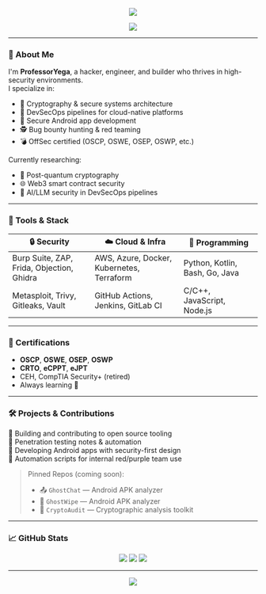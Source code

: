 <!-- Stylish header -->
<p align="center">
  <img src="https://capsule-render.vercel.app/api?type=waving&color=0:0f172a,100:6366f1&height=200&section=header&text=ProfessorYega&fontSize=40&fontColor=ffffff" />
</p>

<p align="center">
  <img src="https://readme-typing-svg.demolab.com?font=Fira+Code&duration=4000&pause=1000&color=6366F1&center=true&vCenter=true&width=435&lines=DevSecOps+Engineer;Cryptography+Expert;Android+App+Developer;Bug+Bounty+Hunter;Offensive+Security+Certified" />
</p>

---

### 🧠 About Me

I'm **ProfessorYega**, a hacker, engineer, and builder who thrives in high-security environments.  
I specialize in:

- 🔐 Cryptography & secure systems architecture
- 🧰 DevSecOps pipelines for cloud-native platforms
- 📱 Secure Android app development
- 🕵️ Bug bounty hunting & red teaming
- 💣 OffSec certified (OSCP, OSWE, OSEP, OSWP, etc.)

Currently researching:
- 🔭 Post-quantum cryptography
- 🌐 Web3 smart contract security
- 🤖 AI/LLM security in DevSecOps pipelines

---

### 🧰 Tools & Stack

| 🔒 Security | ☁️ Cloud & Infra | 🧠 Programming |
|------------|------------------|----------------|
| Burp Suite, ZAP, Frida, Objection, Ghidra | AWS, Azure, Docker, Kubernetes, Terraform | Python, Kotlin, Bash, Go, Java |
| Metasploit, Trivy, Gitleaks, Vault | GitHub Actions, Jenkins, GitLab CI | C/C++, JavaScript, Node.js |

---

### 💼 Certifications

- **OSCP**, **OSWE**, **OSEP**, **OSWP**
- **CRTO**, **eCPPT**, **eJPT**
- CEH, CompTIA Security+ (retired)
- Always learning 💪

---

### 🛠️ Projects & Contributions

🔹 Building and contributing to open source tooling  
🔹 Penetration testing notes & automation  
🔹 Developing Android apps with security-first design  
🔹 Automation scripts for internal red/purple team use

> Pinned Repos (coming soon):
> - 📤 `GhostChat` — Android APK analyzer  
> - 🧪 `GhostWipe` — Android APK analyzer 
> - 🔎 `CryptoAudit` — Cryptographic analysis toolkit

---

### 📈 GitHub Stats

<p align="center">
  <img src="https://github-readme-stats.vercel.app/api?username=ProfessorYega&show_icons=true&theme=tokyonight" />
  <img src="https://github-readme-streak-stats.herokuapp.com?user=ProfessorYega&theme=tokyonight&date_format=M%20j%5B%2C%20Y%5D" />
  <img src="https://github-readme-stats.vercel.app/api/top-langs/?username=ProfessorYega&layout=compact&theme=tokyonight" />
</p>

---

<p align="center">
  <img src="https://capsule-render.vercel.app/api?section=footer&type=waving&color=0:6366f1,100:0f172a&height=120" />
</p>
